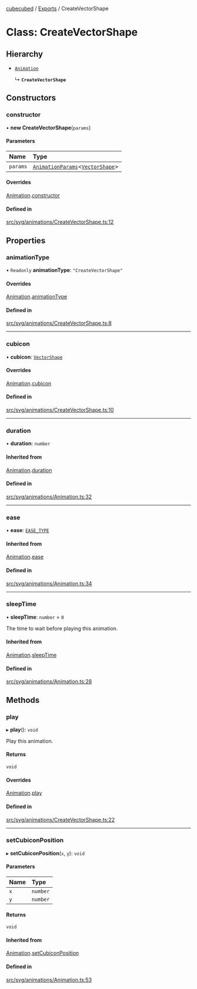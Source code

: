 [cubecubed](/reference/README.md) / [Exports](/reference/modules.md) / CreateVectorShape

# Class: CreateVectorShape

## Hierarchy

- [`Animation`](/reference/classes/Animation.md)

  ↳ **`CreateVectorShape`**

## Constructors

### constructor

• **new CreateVectorShape**(`params`)

#### Parameters

| Name | Type |
| :------ | :------ |
| `params` | [`AnimationParams`](/reference/interfaces/AnimationParams.md)<[`VectorShape`](/reference/classes/VectorShape.md)\> |

#### Overrides

[Animation](/reference/classes/Animation.md).[constructor](/reference/classes/Animation.md#constructor)

#### Defined in

[src/svg/animations/CreateVectorShape.ts:12](https://github.com/imaphatduc/cubecubed/blob/0bd348a/src/svg/animations/CreateVectorShape.ts#L12)

## Properties

### animationType

• `Readonly` **animationType**: ``"CreateVectorShape"``

#### Overrides

[Animation](/reference/classes/Animation.md).[animationType](/reference/classes/Animation.md#animationtype)

#### Defined in

[src/svg/animations/CreateVectorShape.ts:8](https://github.com/imaphatduc/cubecubed/blob/0bd348a/src/svg/animations/CreateVectorShape.ts#L8)

___

### cubicon

• **cubicon**: [`VectorShape`](/reference/classes/VectorShape.md)

#### Overrides

[Animation](/reference/classes/Animation.md).[cubicon](/reference/classes/Animation.md#cubicon)

#### Defined in

[src/svg/animations/CreateVectorShape.ts:10](https://github.com/imaphatduc/cubecubed/blob/0bd348a/src/svg/animations/CreateVectorShape.ts#L10)

___

### duration

• **duration**: `number`

#### Inherited from

[Animation](/reference/classes/Animation.md).[duration](/reference/classes/Animation.md#duration)

#### Defined in

[src/svg/animations/Animation.ts:32](https://github.com/imaphatduc/cubecubed/blob/0bd348a/src/svg/animations/Animation.ts#L32)

___

### ease

• **ease**: [`EASE_TYPE`](/reference/types/EASE_TYPE.md)

#### Inherited from

[Animation](/reference/classes/Animation.md).[ease](/reference/classes/Animation.md#ease)

#### Defined in

[src/svg/animations/Animation.ts:34](https://github.com/imaphatduc/cubecubed/blob/0bd348a/src/svg/animations/Animation.ts#L34)

___

### sleepTime

• **sleepTime**: `number` = `0`

The time to wait before playing this animation.

#### Inherited from

[Animation](/reference/classes/Animation.md).[sleepTime](/reference/classes/Animation.md#sleeptime)

#### Defined in

[src/svg/animations/Animation.ts:28](https://github.com/imaphatduc/cubecubed/blob/0bd348a/src/svg/animations/Animation.ts#L28)

## Methods

### play

▸ **play**(): `void`

Play this animation.

#### Returns

`void`

#### Overrides

[Animation](/reference/classes/Animation.md).[play](/reference/classes/Animation.md#play)

#### Defined in

[src/svg/animations/CreateVectorShape.ts:22](https://github.com/imaphatduc/cubecubed/blob/0bd348a/src/svg/animations/CreateVectorShape.ts#L22)

___

### setCubiconPosition

▸ **setCubiconPosition**(`x`, `y`): `void`

#### Parameters

| Name | Type |
| :------ | :------ |
| `x` | `number` |
| `y` | `number` |

#### Returns

`void`

#### Inherited from

[Animation](/reference/classes/Animation.md).[setCubiconPosition](/reference/classes/Animation.md#setcubiconposition)

#### Defined in

[src/svg/animations/Animation.ts:53](https://github.com/imaphatduc/cubecubed/blob/0bd348a/src/svg/animations/Animation.ts#L53)
